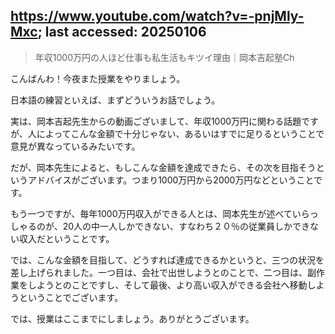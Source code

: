 ## https://www.youtube.com/watch?v=-pnjMly-Mxc; last accessed: 20250106

> 年収1000万円の人ほど仕事も私生活もキツイ理由｜岡本吉起塾Ch 

こんばんわ！今夜また授業をやりましょう。

日本語の練習といえば、まずどういうお話でしょう。

実は、岡本吉起先生からの動画ございまして、年収1000万円に関わる話題ですが、人によってこんな金額で十分じゃない、あるいはすでに足りるということで意見が異なっているみたいです。

だが、岡本先生によると、もしこんな金額を達成できたら、その次を目指そうというアドバイスがございます。つまり1000万円から2000万円などということです。

もう一つですが、毎年1000万円収入ができる人とは、岡本先生が述べていらっしゃるのが、20人の中一人しかできない、すなわち２０％の従業員しかできない収入だということです。

では、こんな金額を目指して、どうすれば達成できるかというと、三つの状況を差し上げられました。一つ目は、会社で出世しようとのことで、二つ目は、副作業をしようとのことですし、そして最後、より高い収入ができる会社へ移動しようということでございます。

では、授業はここまでにしましょう。ありがとうございます。

